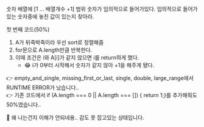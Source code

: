숫자 배열에 [1 ... 배열개수 +1] 범위 숫자가 임의적으로 들어가있다.
임의적으로 들어가있는 숫자중에 놓친 값이 있는지 찾아라.

첫 번째 코드(50%)

1. A가 뒤죽박죽이라 우선 sort로 정렬해줌
2. for문으로 A.length만큼 반복한다.
3. 이때 조건은 i와 A[i]가 같지 않으면 i를 return하게 했다.
   - 😂 i가 0부터 시작해서 숫자가 같지 않아 +1을 해주게 됐다.

👉 empty_and_single, missing_first_or_last, single, double, large_range에서 RUNTIME ERROR가 났습니다..<br/>
👉 기존 코드에서 if (A.length === 0 || A.length === []) { return 1;}를 추가해줘도 50%였습니다..

🤔 왜 나는건지 이해가 안되네용.. 감도 못 잡고있는 상태입니다.
